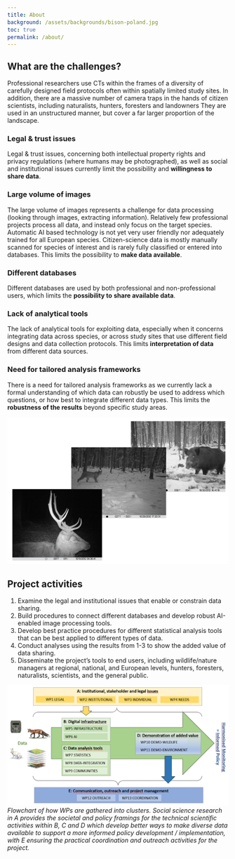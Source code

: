 ```yaml
---
title: About
background: /assets/backgrounds/bison-poland.jpg
toc: true
permalink: /about/
---
```


## What are the challenges?

Professional researchers use CTs within the frames of a diversity of carefully designed field protocols often within spatially limited study sites. In addition, there are a massive number of camera traps in the hands of citizen scientists, including naturalists, hunters, foresters and landowners They are used in an unstructured manner, but cover a far larger proportion of the landscape.

### Legal & trust issues

Legal & trust issues, concerning both intellectual property rights and privacy regulations (where humans may be photographed), as well as social and institutional issues currently limit the possibility and **willingness to share data**.

### Large volume of images

The large volume of images represents a challenge for data processing (looking through images, extracting information). Relatively few professional projects process all data, and instead only focus on the target species. Automatic AI based technology is not yet very user friendly nor adequately trained for all European species. Citizen-science data is mostly manually scanned for species of interest and is rarely fully classified or entered into databases. This limits the possibility to **make data available**.

### Different databases

Different databases are used by both professional and non-professional users, which limits the **possibility to** **share available data**.

### Lack of analytical tools

The lack of analytical tools for exploiting data, especially when it concerns integrating data across species, or across study sites that use different field designs and data collection protocols. This limits **interpretation of data** from different data sources.

### Need for tailored analysis frameworks

There is a need for tailored analysis frameworks as we currently lack a formal understanding of which data can robustly be used to address which questions, or how best to integrate different data types. This limits the **robustness of the results** beyond specific study areas.

![Three camera trap images](/assets/images/three-cameratrap-images.png)

## Project activities

1. Examine the legal and institutional issues that enable or constrain data sharing.
2. Build procedures to connect different databases and develop robust AI-enabled image processing tools.
3. Develop best practice procedures for different statistical analysis tools that can be best applied to different types of data.
4. Conduct analyses using the results from 1-3 to show the added value of data sharing.
5. Disseminate the project’s tools to end users, including wildlife/nature managers at regional, national, and European levels, hunters, foresters, naturalists, scientists, and the general public.

![Project overview](/assets/images/project-overview.jpg)
_Flowchart of how WPs are gathered into clusters. Social science research in A provides the societal and policy
framings for the technical scientific activities within B, C and D which develop better ways to make diverse data available to
support a more informed policy development / implementation, with E ensuring the practical coordination and outreach activities
for the project._
